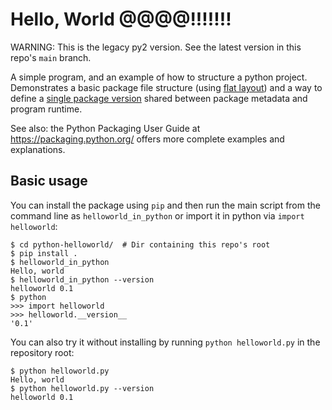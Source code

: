 Hello, World @@@@!!!!!!!
============

WARNING: This is the legacy py2 version. See the latest version in this repo's `main` branch.

A simple program, and an example of how to structure a python project. Demonstrates a basic package
file structure (using [flat layout]) and a way to define a [single package version] shared between
package metadata and program runtime.

See also: the Python Packaging User Guide at https://packaging.python.org/ offers more complete
examples and explanations.

[flat layout]: https://packaging.python.org/en/latest/discussions/src-layout-vs-flat-layout/
[single package version]: https://packaging.python.org/en/latest/guides/single-sourcing-package-version/

Basic usage
-----------

You can install the package using `pip` and then run the main script from the command line as
`helloworld_in_python` or import it in python via `import helloworld`:

```shell
$ cd python-helloworld/  # Dir containing this repo's root
$ pip install .
$ helloworld_in_python
Hello, world
$ helloworld_in_python --version
helloworld 0.1
$ python
>>> import helloworld
>>> helloworld.__version__
'0.1'
```

You can also try it without installing by running `python helloworld.py` in the repository root:

```shell
$ python helloworld.py
Hello, world
$ python helloworld.py --version
helloworld 0.1
```
